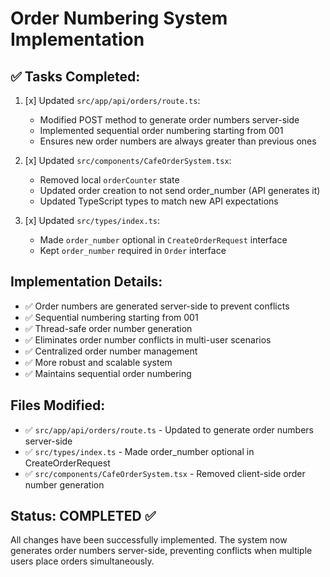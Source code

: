 # Order Numbering System Implementation

## ✅ Tasks Completed:

1. [x] Updated `src/app/api/orders/route.ts`:
   - Modified POST method to generate order numbers server-side
   - Implemented sequential order numbering starting from 001
   - Ensures new order numbers are always greater than previous ones

2. [x] Updated `src/components/CafeOrderSystem.tsx`:
   - Removed local `orderCounter` state
   - Updated order creation to not send order_number (API generates it)
   - Updated TypeScript types to match new API expectations

3. [x] Updated `src/types/index.ts`:
   - Made `order_number` optional in `CreateOrderRequest` interface
   - Kept `order_number` required in `Order` interface

## Implementation Details:

- ✅ Order numbers are generated server-side to prevent conflicts
- ✅ Sequential numbering starting from 001
- ✅ Thread-safe order number generation
- ✅ Eliminates order number conflicts in multi-user scenarios
- ✅ Centralized order number management
- ✅ More robust and scalable system
- ✅ Maintains sequential order numbering

## Files Modified:
- ✅ `src/app/api/orders/route.ts` - Updated to generate order numbers server-side
- ✅ `src/types/index.ts` - Made order_number optional in CreateOrderRequest
- ✅ `src/components/CafeOrderSystem.tsx` - Removed client-side order number generation

## Status: COMPLETED ✅

All changes have been successfully implemented. The system now generates order numbers server-side, preventing conflicts when multiple users place orders simultaneously.
